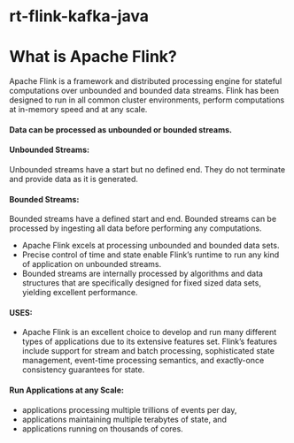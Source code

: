 # rt-flink-kafka-java

# What is Apache Flink?
Apache Flink is a framework and distributed processing engine for stateful computations over unbounded and bounded data streams. Flink has been designed to run in all common cluster environments, perform computations at in-memory speed and at any scale.

#### Data can be processed as unbounded or bounded streams.

#### Unbounded Streams:
Unbounded streams have a start but no defined end. They do not terminate and provide data as it is generated.

#### Bounded Streams:
Bounded streams have a defined start and end. Bounded streams can be processed by ingesting all data before performing any computations.

- Apache Flink excels at processing unbounded and bounded data sets. 
- Precise control of time and state enable Flink’s runtime to run any kind of application on unbounded streams. 
- Bounded streams are internally processed by algorithms and data structures that are specifically designed for fixed sized data sets, yielding excellent performance.

#### USES:
- Apache Flink is an excellent choice to develop and run many different types of applications due to its extensive features set. Flink’s features include support for stream and batch processing, sophisticated state management, event-time processing semantics, and exactly-once consistency guarantees for state.

#### Run Applications at any Scale:
- applications processing multiple trillions of events per day,
- applications maintaining multiple terabytes of state, and
- applications running on thousands of cores.
